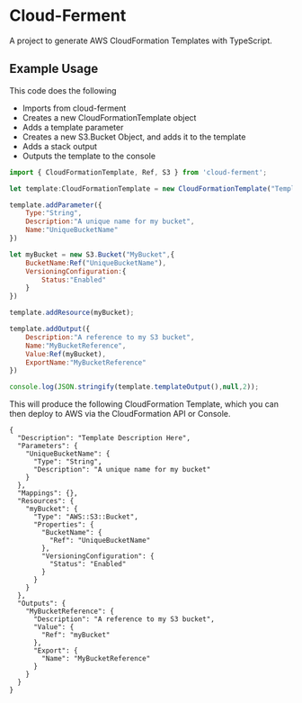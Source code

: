 # Cloud-Ferment
A project to generate AWS CloudFormation Templates with TypeScript.


## Example Usage

This code does the following

* Imports from cloud-ferment
* Creates a new CloudFormationTemplate object
* Adds a template parameter
* Creates a new S3.Bucket Object, and adds it to the template
* Adds a stack output
* Outputs the template to the console

```javascript
import { CloudFormationTemplate, Ref, S3 } from 'cloud-ferment';

let template:CloudFormationTemplate = new CloudFormationTemplate("Template Description Here");

template.addParameter({
    Type:"String",
    Description:"A unique name for my bucket",
    Name:"UniqueBucketName"
})

let myBucket = new S3.Bucket("MyBucket",{
    BucketName:Ref("UniqueBucketName"),
    VersioningConfiguration:{
        Status:"Enabled"
    }
})

template.addResource(myBucket);

template.addOutput({
    Description:"A reference to my S3 bucket",
    Name:"MyBucketReference",
    Value:Ref(myBucket),
    ExportName:"MyBucketReference"
})

console.log(JSON.stringify(template.templateOutput(),null,2));
````

This will produce the following CloudFormation Template, which you can then deploy to AWS via the CloudFormation API or Console.

```
{
  "Description": "Template Description Here",
  "Parameters": {
    "UniqueBucketName": {
      "Type": "String",
      "Description": "A unique name for my bucket"
    }
  },
  "Mappings": {},
  "Resources": {
    "myBucket": {
      "Type": "AWS::S3::Bucket",
      "Properties": {
        "BucketName": {
          "Ref": "UniqueBucketName"
        },
        "VersioningConfiguration": {
          "Status": "Enabled"
        }
      }
    }
  },
  "Outputs": {
    "MyBucketReference": {
      "Description": "A reference to my S3 bucket",
      "Value": {
        "Ref": "myBucket"
      },
      "Export": {
        "Name": "MyBucketReference"
      }
    }
  }
}
```